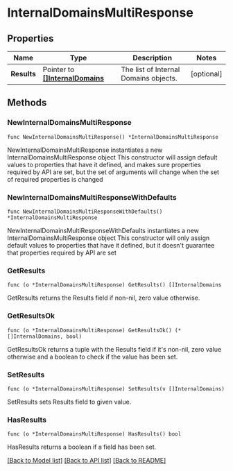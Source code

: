 # InternalDomainsMultiResponse

## Properties

Name | Type | Description | Notes
------------ | ------------- | ------------- | -------------
**Results** | Pointer to [**[]InternalDomains**](InternalDomains.md) | The list of Internal Domains objects. | [optional] 

## Methods

### NewInternalDomainsMultiResponse

`func NewInternalDomainsMultiResponse() *InternalDomainsMultiResponse`

NewInternalDomainsMultiResponse instantiates a new InternalDomainsMultiResponse object
This constructor will assign default values to properties that have it defined,
and makes sure properties required by API are set, but the set of arguments
will change when the set of required properties is changed

### NewInternalDomainsMultiResponseWithDefaults

`func NewInternalDomainsMultiResponseWithDefaults() *InternalDomainsMultiResponse`

NewInternalDomainsMultiResponseWithDefaults instantiates a new InternalDomainsMultiResponse object
This constructor will only assign default values to properties that have it defined,
but it doesn't guarantee that properties required by API are set

### GetResults

`func (o *InternalDomainsMultiResponse) GetResults() []InternalDomains`

GetResults returns the Results field if non-nil, zero value otherwise.

### GetResultsOk

`func (o *InternalDomainsMultiResponse) GetResultsOk() (*[]InternalDomains, bool)`

GetResultsOk returns a tuple with the Results field if it's non-nil, zero value otherwise
and a boolean to check if the value has been set.

### SetResults

`func (o *InternalDomainsMultiResponse) SetResults(v []InternalDomains)`

SetResults sets Results field to given value.

### HasResults

`func (o *InternalDomainsMultiResponse) HasResults() bool`

HasResults returns a boolean if a field has been set.


[[Back to Model list]](../README.md#documentation-for-models) [[Back to API list]](../README.md#documentation-for-api-endpoints) [[Back to README]](../README.md)


